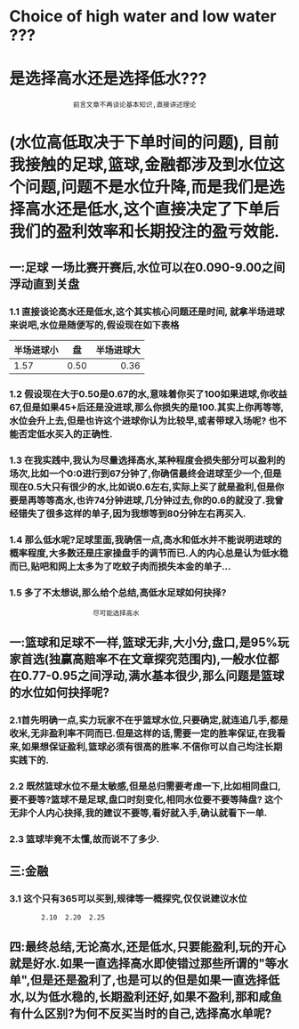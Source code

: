 # Choice of high water and low water ???
#   是选择高水还是选择低水???

					前言文章不再谈论基本知识,直接讲述理论


# (水位高低取决于下单时间的问题), 目前我接触的足球,篮球,金融都涉及到水位这个问题,问题不是水位升降,而是我们是选择高水还是低水,这个直接决定了下单后我们的盈利效率和长期投注的盈亏效能.

## 一:足球 一场比赛开赛后,水位可以在0.090-9.00之间浮动直到关盘 

### 1.1 直接谈论高水还是低水,这个其实核心问题还是时间,  就拿半场进球来说吧,水位是随便写的,假设现在如下表格
|   半场进球小  |   盘   |  半场进球大      |
|:-----|:------:|---------:   |
|1.57|0.50|0.36|

### 1.2 假设现在大于0.50是0.67的水,意味着你买了100如果进球,你收益67,但是如果45+后还是没进球,那么你损失的是100.其实上你再等等,水位会升上去,但是也许这个进球你认为比较早,或者带球入场呢? 也不能否定低水买入的正确性.

### 1.3 在我实践中,我认为尽量选择高水,某种程度会损失部分可以盈利的场次,比如一个0:0进行到67分钟了,你确信最终会进球至少一个,但是现在0.5大只有很少的水,比如说0.6左右,实际上买了就是盈利,但是你要是再等等高水,也许74分钟进球,几分钟过去,你的0.6的就没了.我曾经错失了很多这样的单子,因为我想等到80分钟左右再买入.

### 1.4 那么低水呢?足球里面,我确信一点,高水和低水并不能说明进球的概率程度,大多数还是庄家操盘手的调节而已.人的内心总是认为低水稳而已,贴吧和网上太多为了吃蚊子肉而损失本金的单子...

### 1.5 多了不太想说,那么给个总结,高低水足球如何抉择?
						 尽可能选择高水




## 一:篮球和足球不一样,篮球无非,大小分,盘口,是95%玩家首选(独赢高赔率不在文章探究范围内),一般水位都在0.77-0.95之间浮动,满水基本很少,那么问题是篮球的水位如何抉择呢?

### 2.1首先明确一点,实力玩家不在乎篮球水位,只要确定,就连追几手,都是收米,无非盈利率不同而已.但是这样的话,需要一定的胜率保证,在我看来,如果想保证盈利,篮球必须有很高的胜率.不信你可以自己均注长期实践下的.

### 2.2 既然篮球水位不是太敏感,但是总归需要考虑一下,比如相同盘口,要不要等?篮球不是足球,盘口时刻变化,相同水位要不要等降盘? 这个无非个人内心抉择,我的建议不要等,看好就入手,确认就看下一单.

### 2.3 篮球毕竟不太懂,故而说不了多少.



## 三:金融 
### 3.1 这个只有365可以买到,规律等一概探究,仅仅说建议水位
			2.10  2.20  2.25 


## 四:最终总结,无论高水,还是低水,只要能盈利,玩的开心就是好水.如果一直选择高水即使错过那些所谓的"等水单",但是还是盈利了,也是可以的但是如果一直选择低水,以为低水稳的,长期盈利还好,如果不盈利,那和咸鱼有什么区别?为何不反买当时的自己,选择高水单呢?











